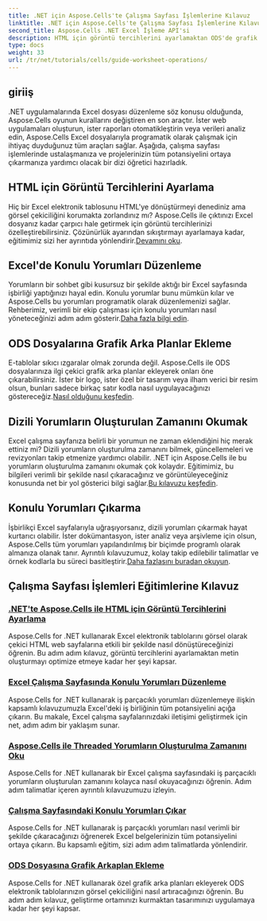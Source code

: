 ```yaml
---
title: .NET için Aspose.Cells'te Çalışma Sayfası İşlemlerine Kılavuz
linktitle: .NET için Aspose.Cells'te Çalışma Sayfası İşlemlerine Kılavuz
second_title: Aspose.Cells .NET Excel İşleme API'si
description: HTML için görüntü tercihlerini ayarlamaktan ODS'de grafik arka planlar eklemeye kadar Aspose.Cells for .NET eğitimlerini keşfedin. Adım adım kılavuzlarla öğrenin.
type: docs
weight: 33
url: /tr/net/tutorials/cells/guide-worksheet-operations/
---
```

## giriiş

.NET uygulamalarında Excel dosyası düzenleme söz konusu olduğunda, Aspose.Cells oyunun kurallarını değiştiren en son araçtır. İster web uygulamaları oluşturun, ister raporları otomatikleştirin veya verileri analiz edin, Aspose.Cells Excel dosyalarıyla programatik olarak çalışmak için ihtiyaç duyduğunuz tüm araçları sağlar. Aşağıda, çalışma sayfası işlemlerinde ustalaşmanıza ve projelerinizin tüm potansiyelini ortaya çıkarmanıza yardımcı olacak bir dizi öğretici hazırladık.

## HTML için Görüntü Tercihlerini Ayarlama 
 
Hiç bir Excel elektronik tablosunu HTML'ye dönüştürmeyi denediniz ama görsel çekiciliğini korumakta zorlandınız mı? Aspose.Cells ile çıktınızı Excel dosyanız kadar çarpıcı hale getirmek için görüntü tercihlerinizi özelleştirebilirsiniz. Çözünürlük ayarından sıkıştırmayı ayarlamaya kadar, eğitimimiz sizi her ayrıntıda yönlendirir.[Devamını oku](./setting-image-preferences/).

## Excel'de Konulu Yorumları Düzenleme 
 
 Yorumların bir sohbet gibi kusursuz bir şekilde aktığı bir Excel sayfasında işbirliği yaptığınızı hayal edin. Konulu yorumlar bunu mümkün kılar ve Aspose.Cells bu yorumları programatik olarak düzenlemenizi sağlar. Rehberimiz, verimli bir ekip çalışması için konulu yorumları nasıl yöneteceğinizi adım adım gösterir.[Daha fazla bilgi edin](./editing-threaded-comments/).

## ODS Dosyalarına Grafik Arka Planlar Ekleme
  
 E-tablolar sıkıcı ızgaralar olmak zorunda değil. Aspose.Cells ile ODS dosyalarınıza ilgi çekici grafik arka planlar ekleyerek onları öne çıkarabilirsiniz. İster bir logo, ister özel bir tasarım veya ilham verici bir resim olsun, bunları sadece birkaç satır kodla nasıl uygulayacağınızı göstereceğiz.[Nasıl olduğunu keşfedin](./adding-graphic-background-in-ods-file/).

## Dizili Yorumların Oluşturulan Zamanını Okumak  

 Excel çalışma sayfanıza belirli bir yorumun ne zaman eklendiğini hiç merak ettiniz mi? Dizili yorumların oluşturulma zamanını bilmek, güncellemeleri ve revizyonları takip etmenize yardımcı olabilir. .NET için Aspose.Cells ile bu yorumların oluşturulma zamanını okumak çok kolaydır. Eğitimimiz, bu bilgileri verimli bir şekilde nasıl çıkaracağınız ve görüntüleyeceğiniz konusunda net bir yol gösterici bilgi sağlar.[Bu kılavuzu keşfedin](./read-created-time-of-threaded-comment/).

## Konulu Yorumları Çıkarma  

 İşbirlikçi Excel sayfalarıyla uğraşıyorsanız, dizili yorumları çıkarmak hayat kurtarıcı olabilir. İster dokümantasyon, ister analiz veya arşivleme için olsun, Aspose.Cells tüm yorumları yapılandırılmış bir biçimde programlı olarak almanıza olanak tanır. Ayrıntılı kılavuzumuz, kolay takip edilebilir talimatlar ve örnek kodlarla bu süreci basitleştirir.[Daha fazlasını buradan okuyun](./extract-threaded-comments/).

## Çalışma Sayfası İşlemleri Eğitimlerine Kılavuz
### [.NET'te Aspose.Cells ile HTML için Görüntü Tercihlerini Ayarlama](./setting-image-preferences/)
Aspose.Cells for .NET kullanarak Excel elektronik tablolarını görsel olarak çekici HTML web sayfalarına etkili bir şekilde nasıl dönüştüreceğinizi öğrenin. Bu adım adım kılavuz, görüntü tercihlerini ayarlamaktan metin oluşturmayı optimize etmeye kadar her şeyi kapsar.
### [Excel Çalışma Sayfasında Konulu Yorumları Düzenleme](./editing-threaded-comments/)
Aspose.Cells for .NET kullanarak iş parçacıklı yorumları düzenlemeye ilişkin kapsamlı kılavuzumuzla Excel'deki iş birliğinin tüm potansiyelini açığa çıkarın. Bu makale, Excel çalışma sayfalarınızdaki iletişimi geliştirmek için net, adım adım bir yaklaşım sunar.
### [Aspose.Cells ile Threaded Yorumların Oluşturulma Zamanını Oku](./read-created-time-of-threaded-comment/)
Aspose.Cells for .NET kullanarak bir Excel çalışma sayfasındaki iş parçacıklı yorumların oluşturulan zamanını kolayca nasıl okuyacağınızı öğrenin. Adım adım talimatlar içeren ayrıntılı kılavuzumuzu izleyin.
### [Çalışma Sayfasındaki Konulu Yorumları Çıkar](./extract-threaded-comments/)
Aspose.Cells for .NET kullanarak iş parçacıklı yorumları nasıl verimli bir şekilde çıkaracağınızı öğrenerek Excel belgelerinizin tüm potansiyelini ortaya çıkarın. Bu kapsamlı eğitim, sizi adım adım talimatlarda yönlendirir.
### [ODS Dosyasına Grafik Arkaplan Ekleme](./adding-graphic-background-in-ods-file/)
Aspose.Cells for .NET kullanarak özel grafik arka planları ekleyerek ODS elektronik tablolarınızın görsel çekiciliğini nasıl artıracağınızı öğrenin. Bu adım adım kılavuz, geliştirme ortamınızı kurmaktan tasarımınızı uygulamaya kadar her şeyi kapsar.